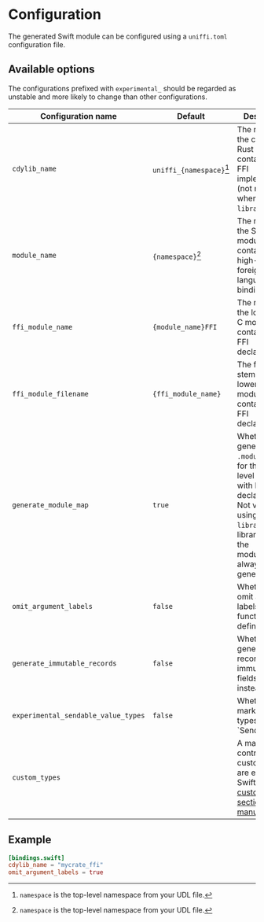 # Configuration

The generated Swift module can be configured using a `uniffi.toml` configuration file.

## Available options

The configurations prefixed with `experimental_` should be regarded as unstable and
more likely to change than other configurations.

| Configuration name                  | Default                  | Description                                                                                                                                                        |
| ----------------------------------- | ------------------------ | ------------------------------------------------------------------------------------------------------------------------------------------------------------------ |
| `cdylib_name`                       | `uniffi_{namespace}`[^1] | The name of the compiled Rust library containing the FFI implementation (not needed when using `--library`).                                              |
| `module_name`                       | `{namespace}`[^1]        | The name of the Swift module containing the high-level foreign-language bindings.                                                                                  |
| `ffi_module_name`                   | `{module_name}FFI`       | The name of the lower-level C module containing the FFI declarations.                                                                                              |
| `ffi_module_filename`               | `{ffi_module_name}`      | The filename stem for the lower-level C module containing the FFI declarations.                                                                                    |
| `generate_module_map`               | `true`                   | Whether to generate a `.modulemap` file for the lower-level C module with FFI declarations.  Not valid when using `--library`, in library-mode the modulemap is always generated.
| `omit_argument_labels`              | `false`                  | Whether to omit argument labels in Swift function definitions.                                                                                                     |
| `generate_immutable_records`        | `false`                  | Whether to generate records with immutable fields (`let` instead of `var`).                                                                                        |
| `experimental_sendable_value_types` | `false`                  | Whether to mark value types as `Sendable'.                                                                                                                         |
| `custom_types`                      |                          | A map which controls how custom types are exposed to Swift. See the [custom types section of the manual](../udl/custom_types.md#custom-types-in-the-bindings-code) |

[^1]: `namespace` is the top-level namespace from your UDL file.

## Example

```toml
[bindings.swift]
cdylib_name = "mycrate_ffi"
omit_argument_labels = true
```
